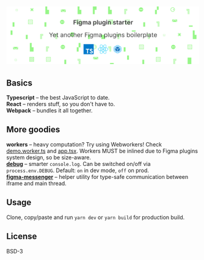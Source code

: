 
# <img src="logos.svg" alt="Yet another Figma plugin starter">

## Basics
**Typescript** – the best JavaScript to date.  
**React** – renders stuff, so you don't have to.  
**Webpack** – bundles it all together.  

## More goodies
**workers** – heavy computation? Try using Webworkers! Check [demo.worker.ts](src/ui/app/demo.worker.ts) and [app.tsx](src/ui/app/app.tsx). Workers MUST be inlined due to Figma plugins system design, so be size-aware.  
**[debug](https://www.npmjs.com/package/debug)** – smarter `console.log`. Can be switched on/off via `process.env.DEBUG`. Default: `on` in dev mode, `off` on prod.  
**[figma-messenger](https://github.com/okotoki/figma-messenger)** – helper utility for type-safe communication between iframe and main thread.  

## Usage
Clone, copy/paste and run `yarn dev` or `yarn build` for production build.

## License
BSD-3
